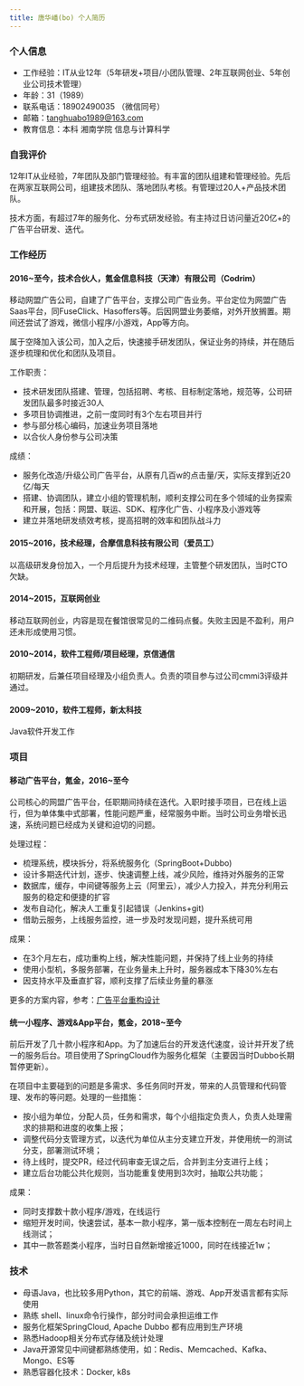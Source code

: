 ```yaml
---
title: 唐华嶓(bo) 个人简历
---
```


### 个人信息

- 工作经验：IT从业12年（5年研发+项目/小团队管理、2年互联网创业、5年创业公司技术管理）
- 年龄：31（1989）
- 联系电话：18902490035 （微信同号）
- 邮箱：tanghuabo1989@163.com
- 教育信息：本科 湘南学院 信息与计算科学

### 自我评价

12年IT从业经验，7年团队及部门管理经验。有丰富的团队组建和管理经验。先后在两家互联网公司，组建技术团队、落地团队考核。有管理过20人+产品技术团队。

技术方面，有超过7年的服务化、分布式研发经验。有主持过日访问量近20亿+的广告平台研发、迭代。

### 工作经历

#### 2016~至今，技术合伙人，氪金信息科技（天津）有限公司（Codrim）

移动网盟广告公司，自建了广告平台，支撑公司广告业务。平台定位为网盟广告Saas平台，同FuseClick、Hasoffers等。后因网盟业务萎缩，对外开放搁置。期间还尝试了游戏，微信小程序/小游戏，App等方向。

属于空降加入该公司，加入之后，快速接手研发团队，保证业务的持续，并在随后逐步梳理和优化和团队及项目。

工作职责：

- 技术研发团队搭建、管理，包括招聘、考核、目标制定落地，规范等，公司研发团队最多时接近30人
- 多项目协调推进，之前一度同时有3个左右项目并行
- 参与部分核心编码，加速业务项目落地
- 以合伙人身份参与公司决策

成绩：

- 服务化改造/升级公司广告平台，从原有几百w的点击量/天，实际支撑到近20亿/每天
- 搭建、协调团队，建立小组的管理机制，顺利支撑公司在多个领域的业务探索和开展，包括：网盟、联运、SDK、程序化广告、小程序及小游戏等
- 建立并落地研发绩效考核，提高招聘的效率和团队战斗力

#### 2015~2016，技术经理，合摩信息科技有限公司（爱员工）

以高级研发身份加入，一个月后提升为技术经理，主管整个研发团队，当时CTO欠缺。

#### 2014~2015，互联网创业

移动互联网创业，内容是现在餐馆很常见的二维码点餐。失败主因是不盈利，用户还未形成使用习惯。

#### 2010~2014，软件工程师/项目经理，京信通信

初期研发，后兼任项目经理及小组负责人。负责的项目参与过公司cmmi3评级并通过。

#### 2009~2010，软件工程师，新太科技

Java软件开发工作

### 项目

#### 移动广告平台，氪金，2016~至今

公司核心的网盟广告平台，任职期间持续在迭代。入职时接手项目，已在线上运行，但为单体集中式部署，性能问题严重，经常服务中断。当时公司业务增长迅速，系统问题已经成为关键和迫切的问题。

处理过程：
- 梳理系统，模块拆分，将系统服务化（SpringBoot+Dubbo)
- 设计多期迭代计划，逐步、快速调整上线，减少风险，维持对外服务的正常
- 数据库，缓存，中间键等服务上云（阿里云），减少人力投入，并充分利用云服务的稳定和便捷的扩容
- 发布自动化，解决人工重复引起错误（Jenkins+git)
- 借助云服务，上线服务监控，进一步及时发现问题，提升系统可用

成果：
- 在3个月左右，成功重构上线，解决性能问题，并保持了线上业务的持续
- 使用小型机，多服务部署，在业务量未上升时，服务器成本下降30%左右
- 因支持水平及垂直扩容，顺利支撑了后续业务量的暴涨

更多的方案内容，参考：[广告平台重构设计](/posts/cs-repeate)

#### 统一小程序、游戏&App平台，氪金，2018~至今

前后开发了几十款小程序和App。为了加速后台的开发迭代速度，设计并开发了统一的服务后台。项目使用了SpringCloud作为服务化框架（主要因当时Dubbo长期暂停更新）。

在项目中主要碰到的问题是多需求、多任务同时开发，带来的人员管理和代码管理、发布的等问题。处理的一些措施：

- 按小组为单位，分配人员，任务和需求，每个小组指定负责人，负责人处理需求的排期和进度的收集上报；
- 调整代码分支管理方式，以迭代为单位从主分支建立开发，并使用统一的测试分支，部署测试环境；
- 待上线时，提交PR，经过代码审查无误之后，合并到主分支进行上线；
- 建立后台功能公共化规则，当功能重复使用到3次时，抽取公共功能；

成果：

- 同时支撑数十款小程序/游戏，在线运行
- 缩短开发时间，快速尝试，基本一款小程序，第一版本控制在一周左右时间上线测试；
- 其中一款答题类小程序，当时日自然新增接近1000，同时在线接近1w；

### 技术
- 母语Java，也比较多用Python，其它的前端、游戏、App开发语言都有实际使用
- 熟练 shell、linux命令行操作，部分时间会承担运维工作
- 服务化框架SpringCloud, Apache Dubbo 都有应用到生产环境
- 熟悉Hadoop相关分布式存储及统计处理
- Java开源常见中间键都熟练使用，如：Redis、Memcached、Kafka、Mongo、ES等
- 熟悉容器化技术：Docker, k8s